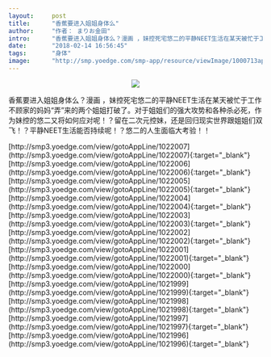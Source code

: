 ```yaml
---
layout:     post
title:      "香蕉要进入姐姐身体么"
author:     "作者： まりお金田"
intro:      "香蕉要进入姐姐身体么？漫画 ，妹控死宅悠二的平静NEET生活在某天被忙于工作不顾家的妈妈“弄”来的两个姐姐打破了。对于姐姐们的强大攻势和各种杀必死，作为妹控的悠二又将如何应对呢！？留在二次元控妹，还是回归现实世界跟姐姐们双飞！？平静NEET生活能否持续呢！？悠二的人生面临大考验！！"
date:       "2018-02-14 16:56:45"
tags:       "身体"
image:      "http://smp.yoedge.com/smp-app/resource/viewImage/1000713appline.png"
---
```

<div style="text-align: center">
<p><img src="http://smp.yoedge.com/smp-app/resource/viewImage/1000713appline.png"/></p>
</div>
<p class="post-meta">
<span>香蕉要进入姐姐身体么？漫画 ，妹控死宅悠二的平静NEET生活在某天被忙于工作不顾家的妈妈“弄”来的两个姐姐打破了。对于姐姐们的强大攻势和各种杀必死，作为妹控的悠二又将如何应对呢！？留在二次元控妹，还是回归现实世界跟姐姐们双飞！？平静NEET生活能否持续呢！？悠二的人生面临大考验！！</span>
</p>
[http://smp3.yoedge.com/view/gotoAppLine/1022007](http://smp3.yoedge.com/view/gotoAppLine/1022007){:target="_blank"}
[http://smp3.yoedge.com/view/gotoAppLine/1022006](http://smp3.yoedge.com/view/gotoAppLine/1022006){:target="_blank"}
[http://smp3.yoedge.com/view/gotoAppLine/1022005](http://smp3.yoedge.com/view/gotoAppLine/1022005){:target="_blank"}
[http://smp3.yoedge.com/view/gotoAppLine/1022004](http://smp3.yoedge.com/view/gotoAppLine/1022004){:target="_blank"}
[http://smp3.yoedge.com/view/gotoAppLine/1022003](http://smp3.yoedge.com/view/gotoAppLine/1022003){:target="_blank"}
[http://smp3.yoedge.com/view/gotoAppLine/1022002](http://smp3.yoedge.com/view/gotoAppLine/1022002){:target="_blank"}
[http://smp3.yoedge.com/view/gotoAppLine/1022001](http://smp3.yoedge.com/view/gotoAppLine/1022001){:target="_blank"}
[http://smp3.yoedge.com/view/gotoAppLine/1022000](http://smp3.yoedge.com/view/gotoAppLine/1022000){:target="_blank"}
[http://smp3.yoedge.com/view/gotoAppLine/1021999](http://smp3.yoedge.com/view/gotoAppLine/1021999){:target="_blank"}
[http://smp3.yoedge.com/view/gotoAppLine/1021998](http://smp3.yoedge.com/view/gotoAppLine/1021998){:target="_blank"}
[http://smp3.yoedge.com/view/gotoAppLine/1021997](http://smp3.yoedge.com/view/gotoAppLine/1021997){:target="_blank"}
[http://smp3.yoedge.com/view/gotoAppLine/1021996](http://smp3.yoedge.com/view/gotoAppLine/1021996){:target="_blank"}


